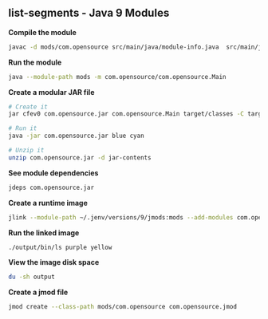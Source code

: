 list-segments - Java 9 Modules
---

**Compile the module**
```bash
javac -d mods/com.opensource src/main/java/module-info.java  src/main/java/com/opensource/Main.java src/main/java/com/opensource/file/FileTools.java src/main/java/com/opensource/color/Color.java
```
**Run the module**
```bash
java --module-path mods -m com.opensource/com.opensource.Main
```
**Create a modular JAR file**
```bash
# Create it
jar cfev0 com.opensource.jar com.opensource.Main target/classes -C target/classes com

# Run it
java -jar com.opensource.jar blue cyan

# Unzip it
unzip com.opensource.jar -d jar-contents
```
**See module dependencies**
```bash
jdeps com.opensource.jar 
```
**Create a runtime image**
```bash
jlink --module-path ~/.jenv/versions/9/jmods:mods --add-modules com.opensource --output output --launcher ls=com.opensource/com.opensource.Main
```
**Run the linked image**
```bash
./output/bin/ls purple yellow
```
**View the image disk space**
```bash
du -sh output
```
**Create a jmod file**
```bash
jmod create --class-path mods/com.opensource com.opensource.jmod
```
